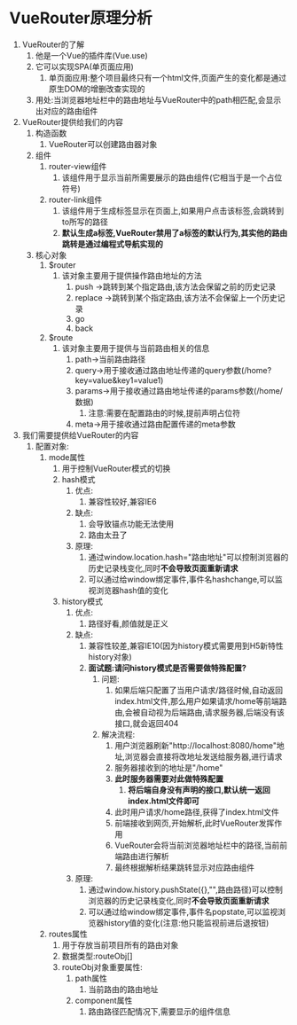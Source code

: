 # VueRouter原理分析

1. VueRouter的了解
   1. 他是一个Vue的插件库(Vue.use)
   2. 它可以实现SPA(单页面应用)
      1. 单页面应用:整个项目最终只有一个html文件,页面产生的变化都是通过原生DOM的增删改查实现的
   3. 用处:当浏览器地址栏中的路由地址与VueRouter中的path相匹配,会显示出对应的路由组件
2. VueRouter提供给我们的内容
   1. 构造函数
      1. VueRouter可以创建路由器对象
   2. 组件
      1. router-view组件
         1. 该组件用于显示当前所需要展示的路由组件(它相当于是一个占位符号)
      2. router-link组件
         1. 该组件用于生成标签显示在页面上,如果用户点击该标签,会跳转到to所写的路径
         2. **默认生成a标签,VueRouter禁用了a标签的默认行为,其实他的路由跳转是通过编程式导航实现的**
   3. 核心对象
      1. $router
         1. 该对象主要用于提供操作路由地址的方法
            1. push	->跳转到某个指定路由,该方法会保留之前的历史记录
            2. replace    ->跳转到某个指定路由,该方法不会保留上一个历史记录
            3. go
            4. back
      2. $route
         1. 该对象主要用于提供与当前路由相关的信息
            1. path->当前路由路径
            2. query->用于接收通过路由地址传递的query参数(/home?key=value&key1=value1)
            3. params->用于接收通过路由地址传递的params参数(/home/数据)
               1. 注意:需要在配置路由的时候,提前声明占位符
            4. meta->用于接收通过路由配置传递的meta参数
3. 我们需要提供给VueRouter的内容
   1. 配置对象:
      1. mode属性
         1. 用于控制VueRouter模式的切换
         2. hash模式
            1. 优点:
               1. 兼容性较好,兼容IE6
            2. 缺点:
               1. 会导致锚点功能无法使用
               2. 路由太丑了
            3. 原理:
               1. 通过window.location.hash="路由地址"可以控制浏览器的历史记录栈变化,同时**不会导致页面重新请求**
               2. 可以通过给window绑定事件,事件名hashchange,可以监视浏览器hash值的变化
         3. history模式
            1. 优点:
               1. 路径好看,颜值就是正义
            2. 缺点:
               1. 兼容性较差,兼容IE10(因为history模式需要用到H5新特性history对象)
               2. **面试题:请问history模式是否需要做特殊配置?**
                  1. 问题:
                     1. 如果后端只配置了当用户请求/路径时候,自动返回index.html文件,那么用户如果请求/home等前端路由,会被自动视为后端路由,请求服务器,后端没有该接口,就会返回404
                  2. 解决流程:
                     1. 用户浏览器刷新"http://localhost:8080/home"地址,浏览器会直接将改地址发送给服务器,进行请求
                     2. 服务器接收到的地址是"/home"
                     3. **此时服务器需要对此做特殊配置**
                        1. **将后端自身没有声明的接口,默认统一返回index.html文件即可**
                     4. 此时用户请求/home路径,获得了index.html文件
                     5. 前端接收到网页,开始解析,此时VueRouter发挥作用
                     6. VueRouter会将当前浏览器地址栏中的路径,当前前端路由进行解析
                     7. 最终根据解析结果跳转显示对应路由组件
            3. 原理:
               1. 通过window.history.pushState({},"",路由路径)可以控制浏览器的历史记录栈变化,同时**不会导致页面重新请求**
               2. 可以通过给window绑定事件,事件名popstate,可以监视浏览器history值的变化(注意:他只能监视前进后退按钮)
      2. routes属性
         1. 用于存放当前项目所有的路由对象
         2. 数据类型:routeObj[]
         3. routeObj对象重要属性:
            1. path属性
               1. 当前路由的路由地址
            2. component属性
               1. 路由路径匹配情况下,需要显示的组件信息

